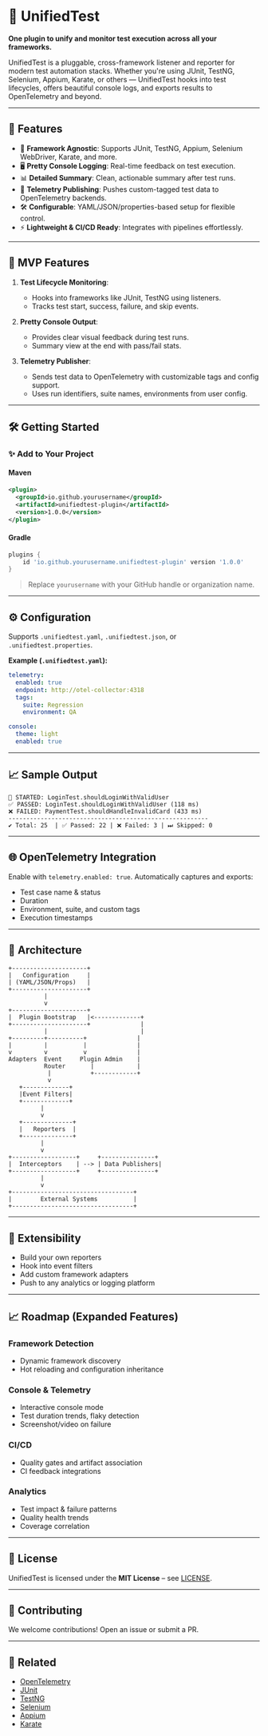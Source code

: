# 🧪 UnifiedTest

**One plugin to unify and monitor test execution across all your frameworks.**

UnifiedTest is a pluggable, cross-framework listener and reporter for modern test automation stacks. Whether you're using JUnit, TestNG, Selenium, Appium, Karate, or others — UnifiedTest hooks into test lifecycles, offers beautiful console logs, and exports results to OpenTelemetry and beyond.

---

## 🚀 Features

- 🔄 **Framework Agnostic**: Supports JUnit, TestNG, Appium, Selenium WebDriver, Karate, and more.
- 🖥️ **Pretty Console Logging**: Real-time feedback on test execution.
- 📊 **Detailed Summary**: Clean, actionable summary after test runs.
- 📡 **Telemetry Publishing**: Pushes custom-tagged test data to OpenTelemetry backends.
- 🛠️ **Configurable**: YAML/JSON/properties-based setup for flexible control.
- ⚡ **Lightweight & CI/CD Ready**: Integrates with pipelines effortlessly.

---

## 🧩 MVP Features

1. **Test Lifecycle Monitoring**:
   - Hooks into frameworks like JUnit, TestNG using listeners.
   - Tracks test start, success, failure, and skip events.

2. **Pretty Console Output**:
   - Provides clear visual feedback during test runs.
   - Summary view at the end with pass/fail stats.

3. **Telemetry Publisher**:
   - Sends test data to OpenTelemetry with customizable tags and config support.
   - Uses run identifiers, suite names, environments from user config.

---

## 🛠️ Getting Started

### ✨ Add to Your Project

#### Maven

```xml
<plugin>
  <groupId>io.github.yourusername</groupId>
  <artifactId>unifiedtest-plugin</artifactId>
  <version>1.0.0</version>
</plugin>
```

#### Gradle

```groovy
plugins {
    id 'io.github.yourusername.unifiedtest-plugin' version '1.0.0'
}
```

> Replace `yourusername` with your GitHub handle or organization name.

---

## ⚙️ Configuration

Supports `.unifiedtest.yaml`, `.unifiedtest.json`, or `.unifiedtest.properties`.

**Example (`.unifiedtest.yaml`):**
```yaml
telemetry:
  enabled: true
  endpoint: http://otel-collector:4318
  tags:
    suite: Regression
    environment: QA

console:
  theme: light
  enabled: true
```

---

## 📈 Sample Output

```
🔄 STARTED: LoginTest.shouldLoginWithValidUser
✅ PASSED: LoginTest.shouldLoginWithValidUser (118 ms)
❌ FAILED: PaymentTest.shouldHandleInvalidCard (433 ms)
--------------------------------------------------------
✔ Total: 25  | ✅ Passed: 22 | ❌ Failed: 3 | ⏭ Skipped: 0
```

---

## 🌐 OpenTelemetry Integration

Enable with `telemetry.enabled: true`. Automatically captures and exports:

- Test case name & status
- Duration
- Environment, suite, and custom tags
- Execution timestamps

---

## 🧱 Architecture

```text
+---------------------+
|   Configuration     |
| (YAML/JSON/Props)   |
+---------------------+
          |
          v
+---------------------+
|  Plugin Bootstrap   |<-------------+
+---------------------+              |
          |                          |
+---------+----------+              |
|         |          |              |
v         v          v              |
Adapters  Event     Plugin Admin    |
          Router       |            |
           |           +------------+
           v
   +-------------+
   |Event Filters|
   +-------------+
         |
         v
   +--------------+
   |   Reporters  |
   +--------------+
         |
         v
+------------------+     +---------------+
|  Interceptors    | --> | Data Publishers|
+------------------+     +---------------+
         |
         v
+----------------------------------+
|        External Systems          |
+----------------------------------+
```

---

## 🔌 Extensibility

- Build your own reporters
- Hook into event filters
- Add custom framework adapters
- Push to any analytics or logging platform

---

## 📈 Roadmap (Expanded Features)

### Framework Detection
- Dynamic framework discovery
- Hot reloading and configuration inheritance

### Console & Telemetry
- Interactive console mode
- Test duration trends, flaky detection
- Screenshot/video on failure

### CI/CD
- Quality gates and artifact association
- CI feedback integrations

### Analytics
- Test impact & failure patterns
- Quality health trends
- Coverage correlation

---

## 📝 License

UnifiedTest is licensed under the **MIT License** – see [LICENSE](./LICENSE).

---

## 🤝 Contributing

We welcome contributions! Open an issue or submit a PR.

---

## 📎 Related

- [OpenTelemetry](https://opentelemetry.io/)
- [JUnit](https://junit.org/)
- [TestNG](https://testng.org/)
- [Selenium](https://www.selenium.dev/)
- [Appium](https://appium.io/)
- [Karate](https://karatelabs.io/)
